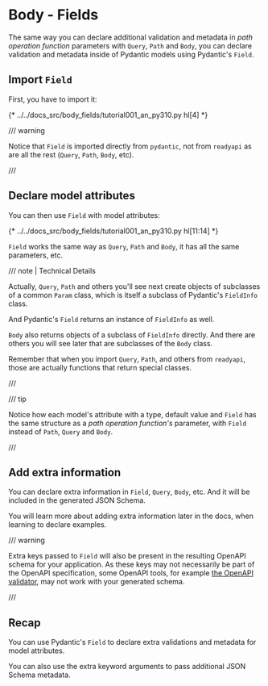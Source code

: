 # Body - Fields

The same way you can declare additional validation and metadata in *path operation function* parameters with `Query`, `Path` and `Body`, you can declare validation and metadata inside of Pydantic models using Pydantic's `Field`.

## Import `Field`

First, you have to import it:

{* ../../docs_src/body_fields/tutorial001_an_py310.py hl[4] *}


/// warning

Notice that `Field` is imported directly from `pydantic`, not from `readyapi` as are all the rest (`Query`, `Path`, `Body`, etc).

///

## Declare model attributes

You can then use `Field` with model attributes:

{* ../../docs_src/body_fields/tutorial001_an_py310.py hl[11:14] *}

`Field` works the same way as `Query`, `Path` and `Body`, it has all the same parameters, etc.

/// note | Technical Details

Actually, `Query`, `Path` and others you'll see next create objects of subclasses of a common `Param` class, which is itself a subclass of Pydantic's `FieldInfo` class.

And Pydantic's `Field` returns an instance of `FieldInfo` as well.

`Body` also returns objects of a subclass of `FieldInfo` directly. And there are others you will see later that are subclasses of the `Body` class.

Remember that when you import `Query`, `Path`, and others from `readyapi`, those are actually functions that return special classes.

///

/// tip

Notice how each model's attribute with a type, default value and `Field` has the same structure as a *path operation function's* parameter, with `Field` instead of `Path`, `Query` and `Body`.

///

## Add extra information

You can declare extra information in `Field`, `Query`, `Body`, etc. And it will be included in the generated JSON Schema.

You will learn more about adding extra information later in the docs, when learning to declare examples.

/// warning

Extra keys passed to `Field` will also be present in the resulting OpenAPI schema for your application.
As these keys may not necessarily be part of the OpenAPI specification, some OpenAPI tools, for example [the OpenAPI validator](https://validator.swagger.io/), may not work with your generated schema.

///

## Recap

You can use Pydantic's `Field` to declare extra validations and metadata for model attributes.

You can also use the extra keyword arguments to pass additional JSON Schema metadata.
